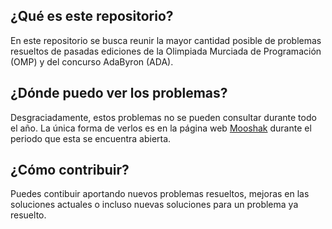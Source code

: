## ¿Qué es este repositorio?

En este repositorio se busca reunir la mayor cantidad posible de problemas resueltos de pasadas ediciones de la Olimpiada Murciada de Programación (OMP) y del concurso AdaByron (ADA).

## ¿Dónde puedo ver los problemas?

Desgraciadamente, estos problemas no se pueden consultar durante todo el año. La única forma de verlos es en la página web [Mooshak](http://onlinejudge.inf.um.es/~mooshak/cgi-bin/execute/9142536785985593?config+language+es) durante el periodo que esta se encuentra abierta.

## ¿Cómo contribuir?

Puedes contibuir aportando nuevos problemas resueltos, mejoras en las soluciones actuales o incluso nuevas soluciones para un problema ya resuelto.
